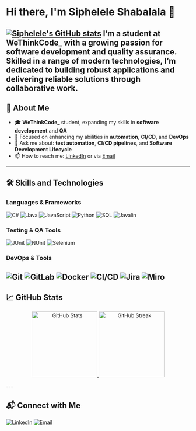 # Hi there, I'm Siphelele Shabalala :wave:
[![Siphelele's GitHub stats](https://github-readme-stats.vercel.app/api?username=SipheleleMshengu&show_icons=true&theme=radical&count_private=true)](https://github.com/SipheleleMshengu)
I’m a student at **WeThinkCode_** with a growing passion for software development and quality assurance. Skilled in a range of modern technologies, I’m dedicated to building robust applications and delivering reliable solutions through collaborative work.
---
## :rocket: About Me
- :mortar_board: **WeThinkCode_** student, expanding my skills in **software development** and **QA**
- :jigsaw: Focused on enhancing my abilities in **automation**, **CI/CD**, and **DevOps**
- :speech_balloon: Ask me about: **test automation**, **CI/CD pipelines**, and **Software Development Lifecycle**
- :mailbox: How to reach me: [LinkedIn](https://www.linkedin.com/in/siphelele-shabalala-693300316) or via [Email](mailto:sipheleleshabalala5@gmail.com)
---
## :hammer_and_wrench: Skills and Technologies
### Languages & Frameworks
![C#](https://img.shields.io/badge/-C%23-239120?style=flat&logo=c-sharp&logoColor=white)
![Java](https://img.shields.io/badge/-Java-orange?style=flat&logo=java&logoColor=white)
![JavaScript](https://img.shields.io/badge/-JavaScript-yellow?style=flat&logo=javascript&logoColor=white)
![Python](https://img.shields.io/badge/-Python-blue?style=flat&logo=python&logoColor=white)
![SQL](https://img.shields.io/badge/-SQL-black?style=flat&logo=database&logoColor=white)
![Javalin](https://img.shields.io/badge/-Javalin-brightgreen?style=flat&logo=java&logoColor=white)
### Testing & QA Tools
![JUnit](https://img.shields.io/badge/-JUnit-red?style=flat&logo=junit5&logoColor=white)
![NUnit](https://img.shields.io/badge/-NUnit-blueviolet?style=flat&logo=nunit&logoColor=white)
![Selenium](https://img.shields.io/badge/-Selenium-green?style=flat&logo=selenium&logoColor=white)
### DevOps & Tools
![Git](https://img.shields.io/badge/-Git-F05032?style=flat&logo=git&logoColor=white)
![GitLab](https://img.shields.io/badge/-GitLab-FCA121?style=flat&logo=gitlab&logoColor=white)
![Docker](https://img.shields.io/badge/-Docker-2496ED?style=flat&logo=docker&logoColor=white)
![CI/CD](https://img.shields.io/badge/-CI/CD-17a2b8?style=flat&logo=jenkins&logoColor=white)
![Jira](https://img.shields.io/badge/-Jira-0052CC?style=flat&logo=jira&logoColor=white)
![Miro](https://img.shields.io/badge/-Miro-050038?style=flat&logo=miro&logoColor=white)
---
## :chart_with_upwards_trend: GitHub Stats
<p align="center">
  <a href="https://github.com/SipheleleMshengu">
    <img height="180em" src="https://github-readme-stats.vercel.app/api?username=SipheleleMshengu&show_icons=true&theme=radical&count_private=true" alt="GitHub Stats"/>
    <img height="180em" src="https://github-readme-streak-stats.herokuapp.com/?user=SipheleleMshengu&theme=radical" alt="GitHub Streak"/>
  </a>
</p>
---

## :mailbox_with_mail: Connect with Me
[![LinkedIn](https://img.shields.io/badge/LinkedIn-blue?style=flat&logo=linkedin&logoColor=white)](https://www.linkedin.com/in/siphelele-shabalala-693300316)
[![Email](https://img.shields.io/badge/Email-D14836?style=flat&logo=gmail&logoColor=white)](sipheleleshabalala5@gmail.com)
